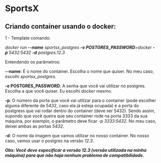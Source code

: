 # SportsX

## Criando container usando o docker:

1 - Template comando:

_docker run **--name** sportsx_postgres **-e POSTGRES_PASSWORD**=docker **-p** 5432:5432 **-d** postgres:12.3_

Entendendo os parâmetros:

**--name**: É o nome do container. Escolha o nome que quiser. No meu caso, escolhi _sportsx_postgres_.

**-e POSTGRES_PASSWORD**: A senha que você vai utilizar no postgres. Escolha a que você quiser. Eu escolhi _docker_ mesmo.

**-p**: O número da porta que você vai utilizar para o container (pode escolher alguma diferente de 5432, caso ela já esteja ocupada) e a porta do postgress que vai rodar dentro do container (deve ser 5432). Sendo assim, supondo que você queira que seu container rode na porta 3333 da sua máquina, por exemplo, o parâmetro deve ficar _-p 3333:5432_. No meu caso, deixei ambas as portas _5432_.

**-d**: O nome da imagem que vamos utilizar no nosso container. No nosso caso, vamos usar o postgres na versão _12.3_.

**_Obs: Você deve especificar a versão 12.3 (versão utilizada na minha máquina) para que não haja nenhum problema de compatibilidade._** 


